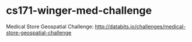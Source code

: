 # cs171-winger-med-challenge
Medical Store Geospatial Challenge: http://databits.io/challenges/medical-store-geospatial-challenge
